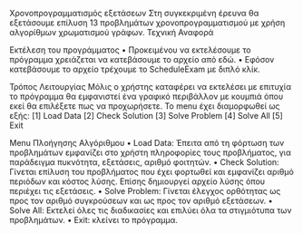 Χρονοπρογραμματισμός εξετάσεων
Στη συγκεκριμένη έρευνα θα εξετάσουμε επίλυση 13 προβλημάτων χρονοπρογραμματισμού με χρήση αλγορίθμων χρωματισμού γράφων.
Τεχνική Αναφορά
 
Εκτέλεση του προγράμματος
•	Προκειμένου να εκτελέσουμε το πρόγραμμα χρειάζεται να κατεβάσουμε το αρχείο από εδώ.
•	Εφόσον κατεβάσουμε το αρχείο τρέχουμε το ScheduleExam με διπλό κλίκ.

Τρόπος Λειτουργίας
Μόλις ο χρήστης καταφέρει να εκτελέσει με επιτυχία το πρόγραμμα θα εμφανιστεί ένα γραφικό περιβάλλον με κουμπιά όπου εκεί θα επιλέξετε πως να προχωρήσετε. Το menu έχει διαμορφωθεί ως εξής:
[1] Load Data
[2] Check Solution
[3] Solve Problem 
[4] Solve All
[5] Exit

Menu Πλοήγησης Αλγόριθμου
•	Load Data: Έπειτα από τη φόρτωση των προβλημάτων εμφανίζει στο χρήστη πληροφορίες τους προβλήματος, για παράδειγμα πυκνότητα, εξετάσεις, αριθμό φοιτητών.
•	Check Solution: Γίνεται επίλυση του προβλήματος που έχει φορτωθεί και εμφανίζει αριθμό περιόδων και κόστος λύσης. Επίσης δημιουργεί αρχείο λύσης όπου περιέχει τις εξετάσεις.
•	Solve Problem: Γίνεται έλεγχος ορθότητας ως προς τον αριθμό συγκρούσεων και ως προς τον αριθμό εξετάσεων.
•	Solve All: Εκτελεί όλες τις διαδικασίες και επιλύει όλα τα στιγμιότυπα των προβλημάτων.
•	Exit: κλείνει το πρόγραμμα.
